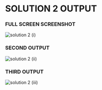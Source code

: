 # SOLUTION 2 OUTPUT

### FULL SCREEN SCREENSHOT
![solution 2 (i)](https://github.com/arpita2105/PW_ASSIGNMENTS/assets/136358528/c014add6-2def-4128-a193-c672ec8a651b)

### SECOND OUTPUT
![solution 2 (ii)](https://github.com/arpita2105/PW_ASSIGNMENTS/assets/136358528/f1edf400-fb55-4f1e-9f34-650fb1dd0d06)

### THIRD OUTPUT
![solution 2 (iii)](https://github.com/arpita2105/PW_ASSIGNMENTS/assets/136358528/02916838-e349-4172-b629-518d3e5feef8)
